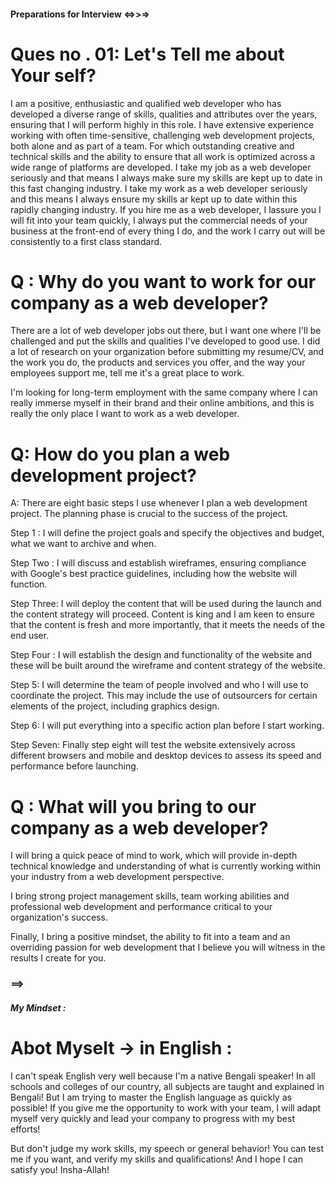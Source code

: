 #### Preparations for Interview <=>>=>

# Ques no . 01: Let's Tell me about Your self?

I am a positive, enthusiastic and qualified web developer who has developed a diverse range of skills, qualities and attributes over the years, ensuring that I will perform highly in this role.
I have extensive experience working with often time-sensitive, challenging web development projects, both alone and as part of a team. For which outstanding creative and technical skills and the ability to ensure that all work is optimized across a wide range of platforms are developed.
I take my job as a web developer seriously and that means I always make sure my skills are kept up to date in this fast changing industry.
I take my work as a web developer seriously and this means I always ensure my skills ar kept up to date within this rapidly changing industry.
If you hire me as a web developer, I lassure you I will fit into your team quickly, I always put the commercial needs of your business at the front-end of every thing I do, and the work I carry out will be consistently to a
first class standard.

# Q : Why do you want to work for our company as a web developer?

There are a lot of web developer jobs out there, but I want one where I'll be challenged and put the skills and qualities I've developed to good use.
I did a lot of research on your organization before submitting my resume/CV, and the work you do, the products and services you offer, and the way your employees support me, tell me it's a great place to work.

I'm looking for long-term employment with the same company where I can really immerse myself in their brand and their online ambitions, and this is really the only place I want to work as a web developer.

# Q: How do you plan a web development project?

A: There are eight basic steps I use whenever I plan a web development project. The planning phase is crucial to the success of the project.

Step 1 : I will define the project goals and specify the objectives and budget, what we want to archive and when.

Step Two : I will discuss and establish wireframes, ensuring compliance with Google's best practice guidelines, including how the website will function.

Step Three: I will deploy the content that will be used during the launch and the content strategy will proceed.
Content is king and I am keen to ensure that the content is fresh and more importantly, that it meets the needs of the end user.

Step Four : I will establish the design and functionality of the website and these will be built around the wireframe and content strategy of the website.

Step 5: I will determine the team of people involved and who I will use to coordinate the project. This may include the use of outsourcers for certain elements of the project, including graphics design.

Step 6: I will put everything into a specific action plan before I start working.

Step Seven: Finally step eight will test the website extensively across different browsers and mobile and desktop devices to assess its speed and performance before launching.

# Q : What will you bring to our company as a web developer?

I will bring a quick peace of mind to work, which will provide in-depth technical knowledge and understanding of what is currently working within your industry from a web development perspective.

I bring strong project management skills, team working abilities and professional web development and performance critical to your organization's success.

Finally, I bring a positive mindset, the ability to fit into a team and an overriding passion for web development that I believe you will witness in the results I create for you.

### ==>

##### My Mindset :

# Abot Myselt -> in English :

I can't speak English very well because I'm a native Bengali speaker! In all schools and colleges of our country, all subjects are taught and explained in Bengali! But I am trying to master the English language as quickly as possible!
If you give me the opportunity to work with your team, I will adapt myself very quickly and lead your company to progress with my best efforts!

But don't judge my work skills, my speech or general behavior!
You can test me if you want, and verify my skills and qualifications!
And I hope I can satisfy you!
Insha-Allah!
